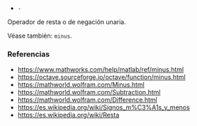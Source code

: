 - `-`

Operador de resta o de negación unaria.

Véase también: `minus`.

### Referencias

- https://www.mathworks.com/help/matlab/ref/minus.html
- https://octave.sourceforge.io/octave/function/minus.html
- https://mathworld.wolfram.com/Minus.html
- https://mathworld.wolfram.com/Subtraction.html
- https://mathworld.wolfram.com/Difference.html
- https://es.wikipedia.org/wiki/Signos_m%C3%A1s_y_menos
- https://es.wikipedia.org/wiki/Resta
